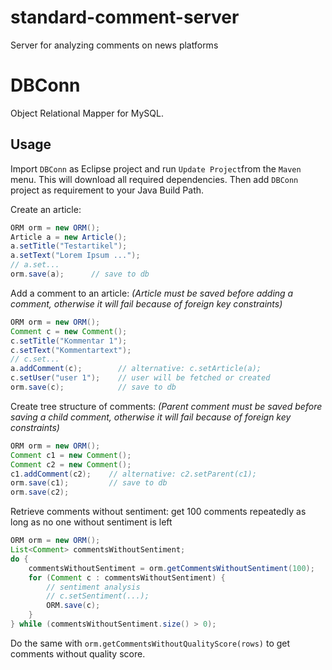# standard-comment-server
Server for analyzing comments on news platforms

# DBConn
Object Relational Mapper for MySQL.

## Usage
Import `DBConn` as Eclipse project and run `Update Project`from the `Maven` menu. This will download all required dependencies. Then add `DBConn` project as requirement to your Java Build Path.

Create an article:
```java
ORM orm = new ORM();
Article a = new Article();
a.setTitle("Testartikel");
a.setText("Lorem Ipsum ...");
// a.set...
orm.save(a);      // save to db
```

Add a comment to an article: *(Article must be saved before adding a comment, otherwise it will fail because of foreign key constraints)*
```java
ORM orm = new ORM();
Comment c = new Comment();
c.setTitle("Kommentar 1");
c.setText("Kommentartext");
// c.set...
a.addComment(c);        // alternative: c.setArticle(a);
c.setUser("user 1");    // user will be fetched or created
orm.save(c);            // save to db
```

Create tree structure of comments: *(Parent comment must be saved before saving a child comment, otherwise it will fail because of foreign key constraints)*
```java
ORM orm = new ORM();
Comment c1 = new Comment();
Comment c2 = new Comment();
c1.addComment(c2);    // alternative: c2.setParent(c1);
orm.save(c1);         // save to db
orm.save(c2);
```

Retrieve comments without sentiment: get 100 comments repeatedly as long as no one without sentiment is left
```java
ORM orm = new ORM();
List<Comment> commentsWithoutSentiment;
do {
	commentsWithoutSentiment = orm.getCommentsWithoutSentiment(100);
	for (Comment c : commentsWithoutSentiment) {
		// sentiment analysis
		// c.setSentiment(...);
		ORM.save(c);
	}
} while (commentsWithoutSentiment.size() > 0);
```

Do the same with `orm.getCommentsWithoutQualityScore(rows)` to get comments without quality score.
